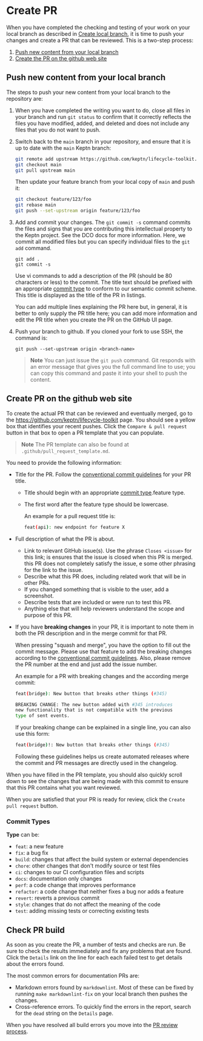 # Create PR

When you have completed the checking and testing of your work
on your local branch as described in
[Create local branch](../branch-create/index.md),
it is time to push your changes and create a PR that can be reviewed.
This is a two-step process:

1. [Push new content from your local branch](#push-new-content-from-your-local-branch)
1. [Create the PR on the github web site](#create-pr-on-the-github-web-site)

## Push new content from your local branch

The steps to push your new content from your local branch
to the repository are:

1. When you have completed the writing you want to do,
   close all files in your branch and run `git status` to confirm
   that it correctly reflects the files you have modified, added, and deleted
   and does not include any files that you do not want to push.

1. Switch back to the `main` branch in your repository,
   and ensure that it is up to date
   with the `main` Keptn branch:

   ```bash
   git remote add upstream https://github.com/keptn/lifecycle-toolkit.git
   git checkout main
   git pull upstream main
   ```

   Then update your feature branch from your local copy of `main` and push it:

   ```bash
   git checkout feature/123/foo
   git rebase main
   git push --set-upstream origin feature/123/foo
   ```

1. Add and commit your changes.
   The `git commit -s` command commits the files
   and signs that you are contributing this intellectual property
   to the Keptn project.
   See the DCO docs for more information.
   Here, we commit all modified files but you can specify individual files
   to the `git add` command.

   ```console
   git add .
   git commit -s
   ```

   Use vi commands to add a description of the PR
   (should be 80 characters or less) to the commit.
   The title text should be prefixed with an appropriate
   [commit type](#commit-types)
   to conform to our semantic commit scheme.
   This title is displayed as the title of the PR in listings.

   You can add multiple lines explaining the PR here but, in general,
   it is better to only supply the PR title here;
   you can add more information and edit the PR title
   when you create the PR on the GitHub UI page.

1. Push your branch to github.
   If you cloned your fork to use SSH, the command is:

      ```console
      git push --set-upstream origin <branch-name>
      ```

      > **Note**
      You can just issue the `git push` command.
      Git responds with an error message
      that gives you the full command line to use;
      you can copy this command and paste it into your shell to push the content.

## Create PR on the github web site

To create the actual PR that can be reviewed
and eventually merged, go to the
<https://github.com/keptn/lifecycle-toolkit> page.
You should see a yellow box that identifies your recent pushes.
Click the `Compare & pull request` button in that box
to open a PR template that you can populate.

> **Note**
  The PR template can also be found at `.github/pull_request_template.md`.

You need to provide the following information:

* Title for the PR.
   Follow the
  [conventional commit guidelines](https://www.conventionalcommits.org/en/v1.0.0/)
  for your PR title.
  * Title should begin with an appropriate
    [commit type](#commit-types).feature type.
  * The first word after the feature type should be lowercase.

    An example for a pull request title is:

    ```bash
    feat(api): new endpoint for feature X
    ```

* Full description of what the PR is about.

  * Link to relevant GitHub issue(s).
     Use the phrase `Closes <issue>` for this link;
       is ensures that the issue is closed when this PR is merged.
        this PR does not completely satisfy the issue,
       e some other phrasing for the link to the issue.
  * Describe what this PR does,
    including related work that will be in other PRs.
  * If you changed something that is visible to the user,
    add a screenshot.
  * Describe tests that are included or were run to test this PR.
  * Anything else that will help reviewers understand
    the scope and purpose of this PR.

* If you have **breaking changes** in your PR,
  it is important to note them in both the PR description
  and in the merge commit for that PR.

   When pressing "squash and merge",
   you have the option to fill out the commit message.
   Please use that feature to add the breaking changes according to the
   [conventional commit guidelines](https://www.conventionalcommits.org/en/v1.0.0/).
   Also, please remove the PR number at the end and just add the issue number.

   An example for a PR with breaking changes and the according merge commit:

   ```bash
   feat(bridge): New button that breaks other things (#345) 

   BREAKING CHANGE: The new button added with #345 introduces
   new functionality that is not compatible with the previous
   type of sent events.
   ```

   If your breaking change can be explained in a single line,
   you can also use this form:

   ```bash
   feat(bridge)!: New button that breaks other things (#345)
   ```

   Following these guidelines helps us create automated releases
   where the commit and PR messages are directly used in the changelog.

When you have filled in the PR template,
you should also quickly scroll down to see the changes
that are being made with this commit
to ensure that this PR contains what you want reviewed.

When you are satisfied that your PR is ready for review,
click the `Create pull request` button.

### Commit Types

**Type** can be:

* `feat`: a new feature
* `fix`: a bug fix
* `build`: changes that affect the build system or external dependencies
* `chore`: other changes that don't modify source or test files
* `ci`: changes to our CI configuration files and scripts
* `docs`: documentation only changes
* `perf`: a code change that improves performance
* `refactor`: a code change that neither fixes a bug nor adds a feature
* `revert`: reverts a previous commit
* `style`: changes that do not affect the meaning of the code
* `test`: adding missing tests or correcting existing tests

## Check PR build

As soon as you create the PR,
a number of tests and checks are run.
Be sure to check the results immediately
and fix any problems that are found.
Click the `Details` link on the line for each each failed test
to get details about the errors found.

The most common errors for documentation PRs are:

* Markdown errors found by `markdownlint`.
  Most of these can be fixed
  by running `make markdownlint-fix` on your local branch
  then pushes the changes.
* Cross-reference errors.
  To quickly find the errors in the report,
  search for the `dead` string on the `Details` page.

When you have resolved all build errors
you move into the
[PR review process](../review/index.md).

